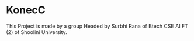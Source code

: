 # KonecC
This Project is made by a group Headed by Surbhi Rana of Btech CSE AI FT (2) of Shoolini University.
